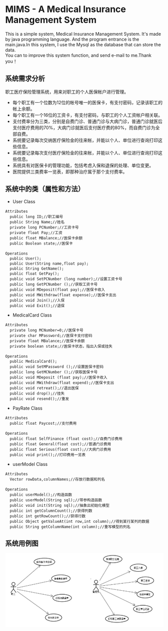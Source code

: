 # MIMS - A Medical Insurance Management System

This is a simple system, Medical Insurance Management System. It's made by java programming language.
And the program entrance is the main.java.In this system, I use the Mysql as the database that can store the data.<br>
You can to improve this system function, and send e-mail to me.Thank you！

## 系统需求分析
职工医疗保险管理系统，用来对职工的个人医保帐户进行管理。
* 每个职工有一个位数为12位的帐号唯一的医保卡，有支付密码，记录该职工的帐上余额。
* 每个职工有一个16位的工资卡，有支付密码，与职工的个人工资帐户相关联。
* 支付费率分为三类，分别是自费门诊、普通门诊与大病门诊，普通门诊就医后支付医疗费用的70%，大病门诊就医后支付医疗费的80%，而自费门诊为全部自费。
* 系统要记录每次交纳医疗保险金的往来帐，并能以个人、单位进行查询打印这些信息。
* 系统要记录每次支付医疗保险金的往来帐，并能以个人、单位进行查询打印这些信息。
* 系统具有对医保卡的管理功能，包括考虑入保和退保的处理、单位变更。
* 医院提供三类费率一览表，即那种治疗属于那个支付费率。

## 系统中的类（属性和方法）
* User Class
```
Attributes
  public long ID;//职工编号
  public String Name;//姓名
  private long PCNumber;//工资卡号
  private float Pay;//工资
  public float MBalance;//医保卡余额
  public Boolean state;//医保卡
  
Operations
  public User();
  public User(String name,float pay);
  public String GetName();
  public float GetPay();
  public void SetPCNumber (long number);//设置工资卡号
  public long GetPCNumber ();//获取工资卡号
  public void MDeposit(float pay);//医保卡收入
  public void MWithdraw(float expense);//医保卡支出
  public void Join();//入保
  public void Exit();//退保

```
* MedicalCard Class
```
Attributes
  private long MCNumber=0;//医保卡号
  private char MPassword;//医保卡支付密码
  private float MBalance;//医保卡余额
  private boolean state;//医保卡状态，指出入保或挂失
  
Operations
  public MedicalCard();
  public void SetMPassword ();//设置医保卡密码
  public long GetMCNumber ();//获取医保卡号
  public void MDeposit (float pay);//医保卡收入
  public void MWithdraw(float expend);//医保卡支出
  public void retreat();//退出医保
  public void drop();//挂失
  public void resend();//重发

```
* PayRate Class
```
Attributes
  public float Paycost;//支付费用
  
Operations 
  public float SelfFinance (float cost);//自费门诊费用
  public float General(float cost);//普通门诊费用
  public float Serious(float cost);//大病门诊费用
  public void print();//打印费用一览表

```
* userModel Class
```
Attributes
  Vector rowData,columnNames;//存放行数据和列名
  
Operations
  public userModel();//构造函数
  public userModel(String sql);//带参构造函数
  public void init(String sql);//抽象出初始化模型
  public int getColumnCount();//获得列数
  public int getRowCount();//获得行数
  public Object getValueAt(int row,int column);//得到某行某列的数据
  public String getColumnName(int column);//重写模型的列名

```
## 系统用例图
![](https://github.com/amateur-RD/MIMS/raw/master/系统截图/UserCase.JPG)
